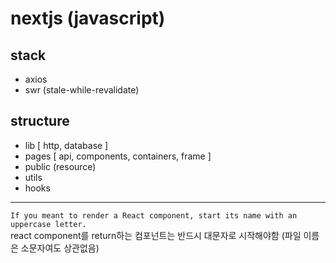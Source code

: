 
# nextjs (javascript)

## stack
- axios
- swr (stale-while-revalidate)

## structure
- lib [ http, database ]
- pages [ api, components, containers, frame ]
- public (resource)
- utils
- hooks

<hr>

`If you meant to render a React component, start its name with an uppercase letter.` <br>
react component를 return하는 컴포넌트는 반드시 대문자로 시작해야함 (파일 이름은 소문자여도 상관없음)
